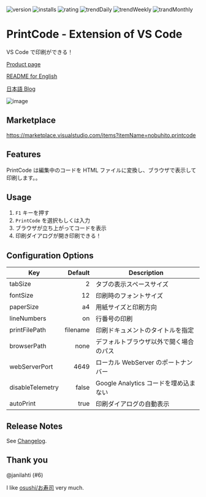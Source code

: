 ![version](https://vsmarketplacebadge.apphb.com/version-short/nobuhito.printcode.svg)
![installs](https://vsmarketplacebadge.apphb.com/installs-short/nobuhito.printcode.svg)
![rating](https://vsmarketplacebadge.apphb.com/rating-short/nobuhito.printcode.svg)
![trendDaily](https://vsmarketplacebadge.apphb.com/trending-daily/nobuhito.printcode.svg)
![trendWeekly](https://vsmarketplacebadge.apphb.com/trending-weekly/nobuhito.printcode.svg)
![trandMonthly](https://vsmarketplacebadge.apphb.com/trending-monthly/nobuhito.printcode.svg)

# PrintCode - Extension of VS Code

VS Code で印刷ができる！

[Product page](https://printcode.launchaco.com/)

[README for English](https://github.com/nobuhito/vscode.printcode/blob/master/README.ja.md)

[日本語 Blog](https://blog.bulkus.net/tags/printcode/)

![image](https://raw.githubusercontent.com/nobuhito/vscode.printcode/master/printcode.gif?raw=true)

## Marketplace

https://marketplace.visualstudio.com/items?itemName=nobuhito.printcode

## Features

PrintCode は編集中のコードを HTML ファイルに変換し、ブラウザで表示して印刷します。。

## Usage

1.  `F1` キーを押す
2.  `PrintCode` を選択もしくは入力
3.  ブラウザが立ち上がってコードを表示
4.  印刷ダイアログが開き印刷できる！

## Configuration Options

| Key              |  Default | Description                            |
| ---------------- | -------: | -------------------------------------- |
| tabSize          |        2 | タブの表示スペースサイズ               |
| fontSize         |       12 | 印刷時のフォントサイズ                 |
| paperSize        |       a4 | 用紙サイズと印刷方向                   |
| lineNumbers      |       on | 行番号の印刷                           |
| printFilePath    | filename | 印刷ドキュメントのタイトルを指定       |
| browserPath      |     none | デフォルトブラウザ以外で開く場合のパス |
| webServerPort    |     4649 | ローカル WebServer のポートナンバー    |
| disableTelemetry |    false | Google Analytics コードを埋め込まない  |
| autoPrint        |     true | 印刷ダイアログの自動表示               |

## Release Notes

See [Changelog](https://github.com/nobuhito/vscode.printcode/blob/master/CHANGELOG.md).

## Thank you

@janilahti (#6)

I like [osushi/お寿司](https://osushi.love/nobuhito) very much.
